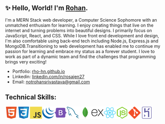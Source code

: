 ## ✨ Hello, World! I'm <a href="https://rho-hn.github.io/PortFolio/">Rohan</a>.

I'm a MERN Stack web developer, a Computer Science Sophomore with an unmatched enthusiam for learning. I enjoy creating things that live on the internet and turning problems into beautiful designs. I primarily focus on JavaScript, React, and CSS.
While I love front end development and design, I'm also comfortable using back-end tech including Node.js, Express.js and MongoDB.Transitioning to web development has enabled me to continue my passion for learning and embrace my status as a forever student. I love to work as part of a dynamic team and find the challenges that programming brings very exciting!
- Portfolio: <a href="https://rho-hn.github.io/PortFolio/">rho-hn.github.io</a>
- Linkedin: <a href="https://linkedin.com/in/rho-hn">linkedin.com/in/rosajen27</a>
- Email: <a href="mailto:notrohansrivastava@gmail.com">notrohansrivastava@gmail.com</a>

## Technical Skills:
<img align="left" alt="HTML5" width="40px" src="https://github.com/devicons/devicon/blob/master/icons/html5/html5-original.svg">
<img align="left" alt="CSS3" width="40px" src="https://github.com/devicons/devicon/blob/master/icons/css3/css3-original.svg">
<img align="left" alt="JavaScript" width="40px" src="https://github.com/devicons/devicon/blob/master/icons/javascript/javascript-original.svg">
<img align="left" alt="JQuery" width="40px" src="https://github.com/devicons/devicon/blob/master/icons/jquery/jquery-original.svg">
<img align="left" alt="Bootstrap" width="40px" src="https://github.com/devicons/devicon/blob/master/icons/bootstrap/bootstrap-plain.svg">
<img align="left" alt="MySQL" width="40px" src="https://github.com/devicons/devicon/blob/master/icons/mysql/mysql-original.svg">
<img align="left" alt="MongoDB" width="40px" src="https://github.com/devicons/devicon/blob/master/icons/mongodb/mongodb-original.svg">
<img align="left" alt="Express" width="40px" src="https://github.com/devicons/devicon/blob/master/icons/express/express-original.svg">
<img align="left" alt="React" width="40px" src="https://github.com/devicons/devicon/blob/master/icons/react/react-original.svg">
<img align="left" alt="Node" width="40px" src="https://github.com/devicons/devicon/blob/master/icons/nodejs/nodejs-original.svg">
<img align="left" alt="Git" width="40px" src="https://github.com/devicons/devicon/blob/master/icons/git/git-original.svg">
<img align="left" alt="Heroku" width="40px" src="https://github.com/devicons/devicon/blob/master/icons/heroku/heroku-original.svg">
